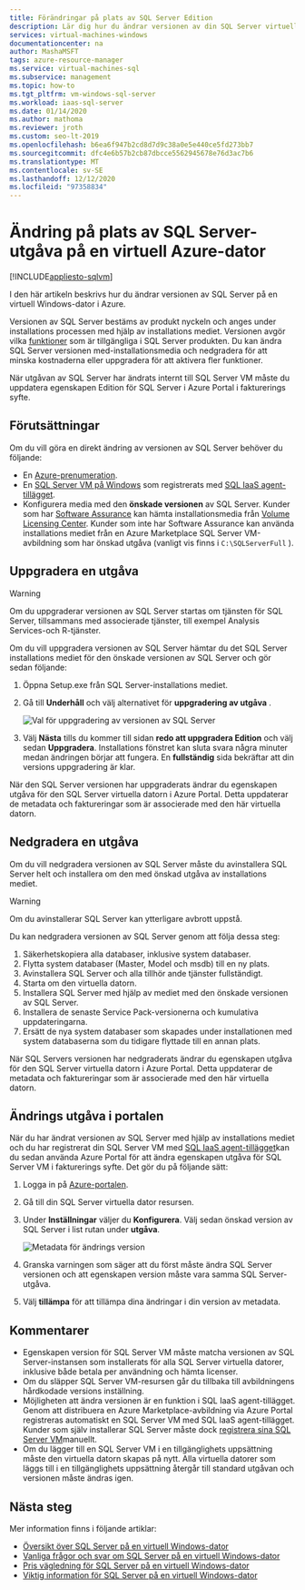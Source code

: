 ```yaml
---
title: Förändringar på plats av SQL Server Edition
description: Lär dig hur du ändrar versionen av din SQL Server virtuella dator i Azure för att nedgradera för att minska kostnaderna eller uppgradera för att aktivera fler funktioner.
services: virtual-machines-windows
documentationcenter: na
author: MashaMSFT
tags: azure-resource-manager
ms.service: virtual-machines-sql
ms.subservice: management
ms.topic: how-to
ms.tgt_pltfrm: vm-windows-sql-server
ms.workload: iaas-sql-server
ms.date: 01/14/2020
ms.author: mathoma
ms.reviewer: jroth
ms.custom: seo-lt-2019
ms.openlocfilehash: b6ea6f947b2cd8d7d9c38a0e5e440ce5fd273bb7
ms.sourcegitcommit: dfc4e6b57b2cb87dbcce5562945678e76d3ac7b6
ms.translationtype: MT
ms.contentlocale: sv-SE
ms.lasthandoff: 12/12/2020
ms.locfileid: "97358834"
---
```

# <a name="in-place-change-of-sql-server-edition-on-azure-vm"></a>Ändring på plats av SQL Server-utgåva på en virtuell Azure-dator
[!INCLUDE[appliesto-sqlvm](../../includes/appliesto-sqlvm.md)]

I den här artikeln beskrivs hur du ändrar versionen av SQL Server på en virtuell Windows-dator i Azure. 

Versionen av SQL Server bestäms av produkt nyckeln och anges under installations processen med hjälp av installations mediet. Versionen avgör vilka [funktioner](/sql/sql-server/editions-and-components-of-sql-server-2017) som är tillgängliga i SQL Server produkten. Du kan ändra SQL Server versionen med-installationsmedia och nedgradera för att minska kostnaderna eller uppgradera för att aktivera fler funktioner.

När utgåvan av SQL Server har ändrats internt till SQL Server VM måste du uppdatera egenskapen Edition för SQL Server i Azure Portal i fakturerings syfte. 

## <a name="prerequisites"></a>Förutsättningar

Om du vill göra en direkt ändring av versionen av SQL Server behöver du följande: 

- En [Azure-prenumeration](https://azure.microsoft.com/free/).
- En [SQL Server VM på Windows](./create-sql-vm-portal.md) som registrerats med [SQL IaaS agent-tillägget](sql-agent-extension-manually-register-single-vm.md).
- Konfigurera media med den **önskade versionen** av SQL Server. Kunder som har [Software Assurance](https://www.microsoft.com/licensing/licensing-programs/software-assurance-default) kan hämta installationsmedia från [Volume Licensing Center](https://www.microsoft.com/Licensing/servicecenter/default.aspx). Kunder som inte har Software Assurance kan använda installations mediet från en Azure Marketplace SQL Server VM-avbildning som har önskad utgåva (vanligt vis finns i `C:\SQLServerFull` ). 


## <a name="upgrade-an-edition"></a>Uppgradera en utgåva

> [!WARNING]
> Om du uppgraderar versionen av SQL Server startas om tjänsten för SQL Server, tillsammans med associerade tjänster, till exempel Analysis Services-och R-tjänster. 

Om du vill uppgradera versionen av SQL Server hämtar du det SQL Server installations mediet för den önskade versionen av SQL Server och gör sedan följande:

1. Öppna Setup.exe från SQL Server-installations mediet. 
1. Gå till **Underhåll** och välj alternativet för **uppgradering av utgåva** . 

   ![Val för uppgradering av versionen av SQL Server](./media/change-sql-server-edition/edition-upgrade.png)

1. Välj **Nästa** tills du kommer till sidan **redo att uppgradera Edition** och välj sedan **Uppgradera**. Installations fönstret kan sluta svara några minuter medan ändringen börjar att fungera. En **fullständig** sida bekräftar att din versions uppgradering är klar. 

När den SQL Server versionen har uppgraderats ändrar du egenskapen utgåva för den SQL Server virtuella datorn i Azure Portal. Detta uppdaterar de metadata och faktureringar som är associerade med den här virtuella datorn.

## <a name="downgrade-an-edition"></a>Nedgradera en utgåva

Om du vill nedgradera versionen av SQL Server måste du avinstallera SQL Server helt och installera om den med önskad utgåva av installations mediet. 

> [!WARNING]
> Om du avinstallerar SQL Server kan ytterligare avbrott uppstå. 

Du kan nedgradera versionen av SQL Server genom att följa dessa steg:

1. Säkerhetskopiera alla databaser, inklusive system databaser. 
1. Flytta system databaser (Master, Model och msdb) till en ny plats. 
1. Avinstallera SQL Server och alla tillhör ande tjänster fullständigt. 
1. Starta om den virtuella datorn. 
1. Installera SQL Server med hjälp av mediet med den önskade versionen av SQL Server.
1. Installera de senaste Service Pack-versionerna och kumulativa uppdateringarna.  
1. Ersätt de nya system databaser som skapades under installationen med system databaserna som du tidigare flyttade till en annan plats. 

När SQL Servers versionen har nedgraderats ändrar du egenskapen utgåva för den SQL Server virtuella datorn i Azure Portal. Detta uppdaterar de metadata och faktureringar som är associerade med den här virtuella datorn.

## <a name="change-edition-in-portal"></a>Ändrings utgåva i portalen 

När du har ändrat versionen av SQL Server med hjälp av installations mediet och du har registrerat din SQL Server VM med [SQL IaaS agent-tillägget](sql-agent-extension-manually-register-single-vm.md)kan du sedan använda Azure Portal för att ändra egenskapen utgåva för SQL Server VM i fakturerings syfte. Det gör du på följande sätt: 

1. Logga in på [Azure-portalen](https://portal.azure.com). 
1. Gå till din SQL Server virtuella dator resursen. 
1. Under **Inställningar** väljer du **Konfigurera**. Välj sedan önskad version av SQL Server i list rutan under **utgåva**. 

   ![Metadata för ändrings version](./media/change-sql-server-edition/edition-change-in-portal.png)

1. Granska varningen som säger att du först måste ändra SQL Server versionen och att egenskapen version måste vara samma SQL Server-utgåva. 
1. Välj **tillämpa** för att tillämpa dina ändringar i din version av metadata. 


## <a name="remarks"></a>Kommentarer

- Egenskapen version för SQL Server VM måste matcha versionen av SQL Server-instansen som installerats för alla SQL Server virtuella datorer, inklusive både betala per användning och hämta licenser.
- Om du släpper SQL Server VM-resursen går du tillbaka till avbildningens hårdkodade versions inställning.
- Möjligheten att ändra versionen är en funktion i SQL IaaS agent-tillägget. Genom att distribuera en Azure Marketplace-avbildning via Azure Portal registreras automatiskt en SQL Server VM med SQL IaaS agent-tillägget. Kunder som själv installerar SQL Server måste dock [registrera sina SQL Server VM](sql-agent-extension-manually-register-single-vm.md)manuellt.
- Om du lägger till en SQL Server VM i en tillgänglighets uppsättning måste den virtuella datorn skapas på nytt. Alla virtuella datorer som läggs till i en tillgänglighets uppsättning återgår till standard utgåvan och versionen måste ändras igen.

## <a name="next-steps"></a>Nästa steg

Mer information finns i följande artiklar: 

* [Översikt över SQL Server på en virtuell Windows-dator](sql-server-on-azure-vm-iaas-what-is-overview.md)
* [Vanliga frågor och svar om SQL Server på en virtuell Windows-dator](frequently-asked-questions-faq.md)
* [Pris vägledning för SQL Server på en virtuell Windows-dator](pricing-guidance.md)
* [Viktig information för SQL Server på en virtuell Windows-dator](doc-changes-updates-release-notes.md)